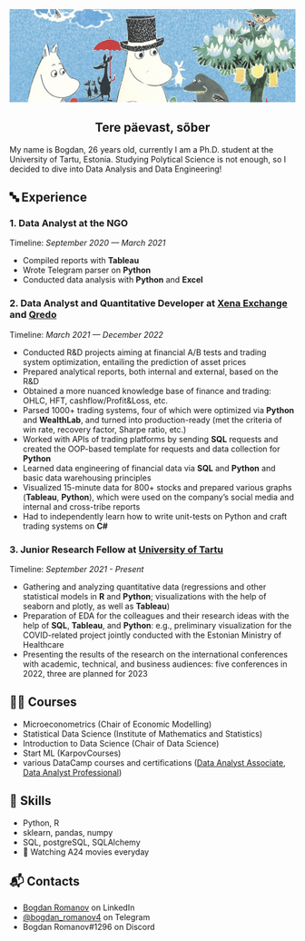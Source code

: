 ![Header](https://github.com/RomanovBogdan/RomanovBogdan/blob/1a3852541126589551a5e586abb54e255b95ebb9/photo_2023-02-05_11-46-25.jpg)

<h2 align="center"> Tere päevast, sõber </h2>

My name is Bogdan, 26 years old, currently I am a Ph.D. student at the University of Tartu, Estonia. 
Studying Polytical Science is not enough, so I decided to dive into Data Analysis and Data Engineering! 
  
## 🔤 Experience

### 1. Data Analyst at the NGO
Timeline: *September 2020 — March 2021*
- Compiled reports with **Tableau**
- Wrote Telegram parser on **Python**
- Conducted data analysis with **Python** and **Excel**

### 2. Data Analyst and Quantitative Developer at [Xena Exchange](https://twitter.com/XenaExchange) and [Qredo](https://www.qredo.com/)
Timeline: *March 2021 — December 2022*
- Conducted R&D projects aiming at financial A/B tests and trading system optimization, entailing the prediction of asset prices
- Prepared analytical reports, both internal and external, based on the R&D
- Obtained a more nuanced knowledge base of finance and trading: OHLC, HFT, cashflow/Profit&Loss, etc.
- Parsed 1000+ trading systems, four of which were optimized via **Python** and **WealthLab**, and turned into production-ready (met the criteria of win rate, recovery factor, Sharpe ratio, etc.)
- Worked with APIs of trading platforms by sending **SQL** requests and created the OOP-based template for requests and data collection for **Python**
- Learned data engineering of financial data via **SQL** and **Python** and basic data warehousing principles
- Visualized 15-minute data for 800+ stocks and prepared various graphs (**Tableau**, **Python**), which were used on the company’s social media and internal and cross-tribe reports
- Had to independently learn how to write unit-tests on Python and craft trading systems on **C#**

### 3. Junior Research Fellow at [University of Tartu](https://ut.ee/et)
Timeline: *September 2021 - Present*
- Gathering and analyzing quantitative data (regressions and other statistical models in **R** and **Python**; visualizations with the help of seaborn and plotly, as well as **Tableau**)
- Preparation of EDA for the colleagues and their research ideas with the help of **SQL**, **Tableau**, and **Python**: e.g., preliminary visualization for the COVID-related project jointly conducted with the Estonian Ministry of Healthcare
- Presenting the results of the research on the international conferences with academic, technical, and business audiences: five conferences in 2022, three are planned for 2023

## 👨‍💻 Courses
- Microeconometrics (Chair of Economic Modelling)
-	Statistical Data Science (Institute of Mathematics and Statistics)
-	Introduction to Data Science (Chair of Data Science)
-	Start ML (KarpovCourses)
-	various DataCamp courses and certifications ([Data Analyst Associate](https://www.datacamp.com/certificate/DAA0019177504098), [Data Analyst Professional](https://www.datacamp.com/certificate/DA0025576555109))

## 💽 Skills
- Python, R
- sklearn, pandas, numpy   
- SQL, postgreSQL, SQLAlchemy
- 🎥 Watching A24 movies everyday

## 📬 Contacts
- [Bogdan Romanov](https://www.linkedin.com/in/bogdan-romanov-b1b651221/) on LinkedIn
- [@bogdan_romanov4](https://t.me/bogdan_romanov4) on Telegram
- Bogdan Romanov#1296 on Discord
